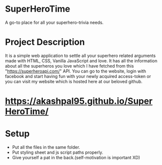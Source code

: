 # SuperHeroTime
A go-to place for all your superhero-trivia needs.
# Project Description
It is a simple web application to settle all your superhero related arguments made with HTML, CSS, Vanilla JavaScript and love.
It has all the information about all the superheros you love which I have fetched from this "https://superheroapi.com/" API.
You can go to the website, login with facebook and start having fun with your newly acquired access-token or you can visit my
website which is hosted here at our beloved github.
# https://akashpal95.github.io/SuperHeroTime/
# Setup
<ul>
<li>Put all the files in the same folder.
<li>Put styling sheet and js script paths properly.
<li>Give yourself a pat in the back.(self-motivation is important XD)
</ul>
